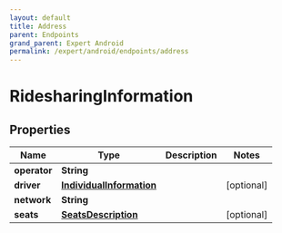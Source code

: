 ```yaml
---
layout: default
title: Address
parent: Endpoints
grand_parent: Expert Android
permalink: /expert/android/endpoints/address
---
```


# RidesharingInformation

## Properties
Name | Type | Description | Notes
------------ | ------------- | ------------- | -------------
**operator** | **String** |  | 
**driver** | [**IndividualInformation**](IndividualInformation.md) |  |  [optional]
**network** | **String** |  | 
**seats** | [**SeatsDescription**](SeatsDescription.md) |  |  [optional]



